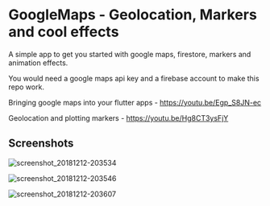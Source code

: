 # GoogleMaps - Geolocation, Markers and cool effects

A simple app to get you started with google maps, firestore, markers and animation effects.

You would need a google maps api key and a firebase account to make this repo work.

Bringing google maps into your flutter apps - https://youtu.be/Egp_S8JN-ec

Geolocation and plotting markers - https://youtu.be/Hg8CT3ysFjY

## Screenshots

![screenshot_20181212-203534](https://user-images.githubusercontent.com/8137504/49878510-c1abd180-fe4d-11e8-8266-ca0277f943f2.png)

![screenshot_20181212-203546](https://user-images.githubusercontent.com/8137504/49878526-cff9ed80-fe4d-11e8-923b-4ac387863b4f.png)

![screenshot_20181212-203607](https://user-images.githubusercontent.com/8137504/49878540-d6886500-fe4d-11e8-84b3-f402e0df7d87.png)
